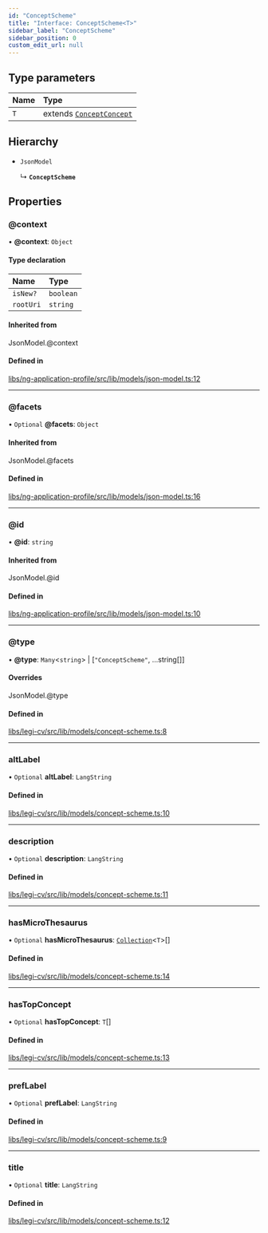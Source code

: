 ```yaml
---
id: "ConceptScheme"
title: "Interface: ConceptScheme<T>"
sidebar_label: "ConceptScheme"
sidebar_position: 0
custom_edit_url: null
---
```


## Type parameters

| Name | Type |
| :------ | :------ |
| `T` | extends [`Concept`](Concept)[`Concept`](Concept) |

## Hierarchy

- `JsonModel`

  ↳ **`ConceptScheme`**

## Properties

### @context

• **@context**: `Object`

#### Type declaration

| Name | Type |
| :------ | :------ |
| `isNew?` | `boolean` |
| `rootUri` | `string` |

#### Inherited from

JsonModel.@context

#### Defined in

[libs/ng-application-profile/src/lib/models/json-model.ts:12](https://github.com/cognizone/ng-cognizone/blob/861cbad/libs/ng-application-profile/src/lib/models/json-model.ts#L12)

___

### @facets

• `Optional` **@facets**: `Object`

#### Inherited from

JsonModel.@facets

#### Defined in

[libs/ng-application-profile/src/lib/models/json-model.ts:16](https://github.com/cognizone/ng-cognizone/blob/861cbad/libs/ng-application-profile/src/lib/models/json-model.ts#L16)

___

### @id

• **@id**: `string`

#### Inherited from

JsonModel.@id

#### Defined in

[libs/ng-application-profile/src/lib/models/json-model.ts:10](https://github.com/cognizone/ng-cognizone/blob/861cbad/libs/ng-application-profile/src/lib/models/json-model.ts#L10)

___

### @type

• **@type**: `Many`<`string`\> \| [``"ConceptScheme"``, ...string[]]

#### Overrides

JsonModel.@type

#### Defined in

[libs/legi-cv/src/lib/models/concept-scheme.ts:8](https://github.com/cognizone/ng-cognizone/blob/861cbad/libs/legi-cv/src/lib/models/concept-scheme.ts#L8)

___

### altLabel

• `Optional` **altLabel**: `LangString`

#### Defined in

[libs/legi-cv/src/lib/models/concept-scheme.ts:10](https://github.com/cognizone/ng-cognizone/blob/861cbad/libs/legi-cv/src/lib/models/concept-scheme.ts#L10)

___

### description

• `Optional` **description**: `LangString`

#### Defined in

[libs/legi-cv/src/lib/models/concept-scheme.ts:11](https://github.com/cognizone/ng-cognizone/blob/861cbad/libs/legi-cv/src/lib/models/concept-scheme.ts#L11)

___

### hasMicroThesaurus

• `Optional` **hasMicroThesaurus**: [`Collection`](Collection)<`T`\>[]

#### Defined in

[libs/legi-cv/src/lib/models/concept-scheme.ts:14](https://github.com/cognizone/ng-cognizone/blob/861cbad/libs/legi-cv/src/lib/models/concept-scheme.ts#L14)

___

### hasTopConcept

• `Optional` **hasTopConcept**: `T`[]

#### Defined in

[libs/legi-cv/src/lib/models/concept-scheme.ts:13](https://github.com/cognizone/ng-cognizone/blob/861cbad/libs/legi-cv/src/lib/models/concept-scheme.ts#L13)

___

### prefLabel

• `Optional` **prefLabel**: `LangString`

#### Defined in

[libs/legi-cv/src/lib/models/concept-scheme.ts:9](https://github.com/cognizone/ng-cognizone/blob/861cbad/libs/legi-cv/src/lib/models/concept-scheme.ts#L9)

___

### title

• `Optional` **title**: `LangString`

#### Defined in

[libs/legi-cv/src/lib/models/concept-scheme.ts:12](https://github.com/cognizone/ng-cognizone/blob/861cbad/libs/legi-cv/src/lib/models/concept-scheme.ts#L12)
